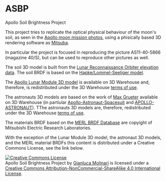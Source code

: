 # ASBP
Apollo Soil Brightness Project

This project tries to replicate the optical physical behaviour of the moon's soil, as seen in the <a rel="projectapolloarchive" href="https://www.flickr.com/photos/projectapolloarchive/">Apollo moon mission photos</a>, using a phisically based 3D rendering software as <a rel="Mitsuba" href="https://www.mitsuba-renderer.org/">Mitsuba</a>.

In particular the project is focused in reproducing the picture AS11-40-5866 (magazine 40/S), but can be used to reproduce other pictures as well.

The soil 3D model is built from the <a rel="LROC"  href="http://wms.lroc.asu.edu/lroc/view_rdr_product/NAC_DTM_APOLLO11_E010N0230">Lunar Reconnaissance Orbiter elevation data</a>. The soil BRDF is based on the <a rel="Apollo-Lunar-Module" href="http://adsabs.harvard.edu/full/1966AJ.....71..333H">Hapke/Lommel-Seeliger model</a>.

The <a rel="Apollo-Lunar-Module" href="https://3dwarehouse.sketchup.com/model/b53f86abe90ec6adba3505261195d5/Apollo-Lunar-Module">Apollo Lunar Module 3D model</a> is available on 3D Warehouse and, therefore, is redistributed under the 3D Warehouse <a rel="terms of use" href="https://3dwarehouse.sketchup.com/tos.html">terms of use</a>.

The astronauts 3D models are based on the work of <a rel="Max Grueter" href="https://3dwarehouse.sketchup.com/user/1601659553860618556857140/MAX-GRUETER?nav=models">Max Grueter</a> available on 3D Warehouse (in partiular <a rel="Apollo-Astronaut-Spacesuit" href="https://3dwarehouse.sketchup.com/model/283a51b718769a62b207e27937b6e503/Apollo-Astronaut-Spacesuit">Apollo-Astronaut-Spacesuit</a> and
<a rel="APOLLO-ASTRONAUT" href="https://3dwarehouse.sketchup.com/model/fde506ac9bafc281780ede780b23cff6/APOLLO-ASTRONAUT">APOLLO-ASTRONAUT</a>). TThe astronauts 3D models are, therefore, redistributed under the 3D Warehouse <a rel="terms of use" href="https://3dwarehouse.sketchup.com/tos.html">terms of use</a>.

The materials BRDF based on the <a rel="MERL" href="https://www.merl.com/brdf">MERL BRDF Database</a> are copyight of Mitsubishi Electric Research Laboratories.

With the exception of the Lunar Module 3D model, the astronaut 3D models, and the MERL material BRDFs this content is distributed under a Creative Commons License, see the link below.

<a rel="license" href="http://creativecommons.org/licenses/by-nc-sa/4.0/"><img alt="Creative Commons License" style="border-width:0" src="https://i.creativecommons.org/l/by-nc-sa/4.0/88x31.png" /></a><br /><span xmlns:dct="http://purl.org/dc/terms/" property="dct:title">Apollo Soil Brightness Project</span> by <a xmlns:cc="http://creativecommons.org/ns#" href="https://github.com/kamiokande79/ASBP" property="cc:attributionName" rel="cc:attributionURL">Gianluca Molinari</a> is licensed under a <a rel="license" href="http://creativecommons.org/licenses/by-nc-sa/4.0/">Creative Commons Attribution-NonCommercial-ShareAlike 4.0 International License</a>.
